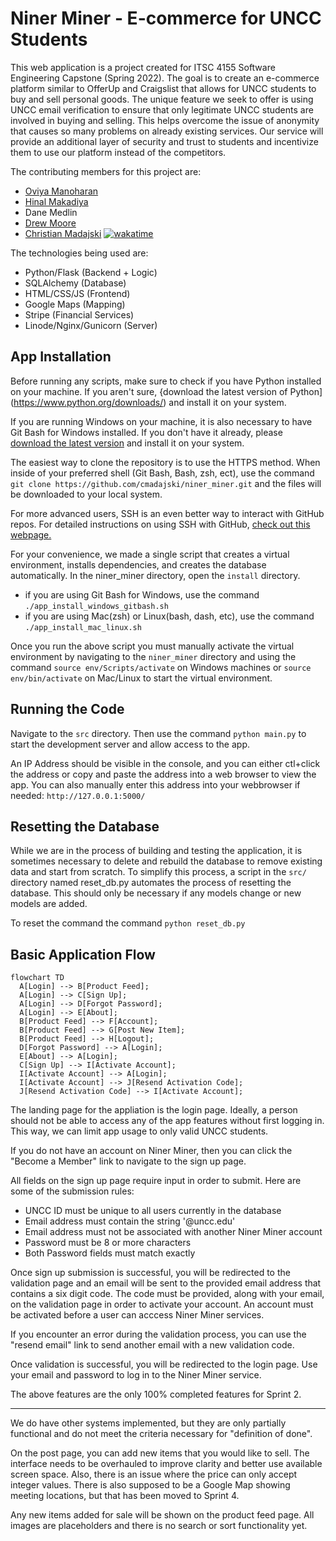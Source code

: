 # Niner Miner - E-commerce for UNCC Students

This web application is a project created for ITSC 4155 Software Engineering Capstone (Spring 2022).
The goal is to create an e-commerce platform similar to OfferUp and Craigslist that allows for UNCC
students to buy and sell personal goods. The unique feature we seek to offer is using
UNCC email verification to ensure that only legitimate UNCC students are involved in
buying and selling. This helps overcome the issue of anonymity that causes so many
problems on already existing services. Our service will provide an additional layer of
security and trust to students and incentivize them to use our platform instead of the
competitors.

The contributing members for this project are:
- [Oviya Manoharan](https://github.com/oviya23)
- [Hinal Makadiya](https://www.linkedin.com/in/hinal-makadiya-60838b207/)
- Dane Medlin
- [Drew Moore](https://github.com/drew18moore)
- [Christian Madajski](https://www.linkedin.com/in/cmadajsk/) [![wakatime](https://wakatime.com/badge/user/510092ca-a9b8-48f5-bf50-9b05005ef525/project/a5b9008a-d413-431f-92d4-80beef67c7cc.svg)](https://wakatime.com/badge/user/510092ca-a9b8-48f5-bf50-9b05005ef525/project/a5b9008a-d413-431f-92d4-80beef67c7cc)

The technologies being used are:
- Python/Flask (Backend + Logic)
- SQLAlchemy (Database)
- HTML/CSS/JS (Frontend)
- Google Maps (Mapping)
- Stripe (Financial Services)
- Linode/Nginx/Gunicorn (Server)

## App Installation

Before running any scripts, make sure to check if you have Python installed on your machine. If you aren't sure, 
{download the latest version of Python](https://www.python.org/downloads/) and install it on your system.

If you are running Windows on your machine, it is also necessary to have Git Bash for Windows installed. 
If you don't have it already, please [download the latest version](https://git-scm.com/downloads) and install it on your system.

The easiest way to clone the repository is to use the HTTPS method. When inside of your preferred shell 
(Git Bash, Bash, zsh, ect), use the command ```git clone https://github.com/cmadajski/niner_miner.git``` 
and the files will be downloaded to your local system.

For more advanced users, SSH is an even better way to interact with GitHub repos. For detailed instructions 
on using SSH with GitHub, [check out this webpage.](https://docs.github.com/en/authentication/connecting-to-github-with-ssh)

For your convenience, we made a single script that creates a virtual environment, installs dependencies, 
and creates the database automatically. In the niner_miner directory, open the ```install``` directory. 
- if you are using Git Bash for Windows, use the command ```./app_install_windows_gitbash.sh```
- if you are using Mac(zsh) or Linux(bash, dash, etc), use the command ```./app_install_mac_linux.sh```

Once you run the above script you must manually activate the virtual environment by navigating to the ```niner_miner``` directory and using the command ```source env/Scripts/activate``` on Windows machines or ```source env/bin/activate``` on Mac/Linux to start the virtual environment.

## Running the Code
Navigate to the ```src``` directory. Then use the command ```python main.py``` to start
the development server and allow access to the app.

An IP Address should be visible in the console, and you can either ctl+click the address
or copy and paste the address into a web browser to view the app. You can also manually
enter this address into your webbrowser if needed: ```http://127.0.0.1:5000/```

## Resetting the Database
While we are in the process of building and testing the application, it is sometimes necessary to delete and 
rebuild the database to remove existing data and start from scratch. To simplify this process, a script in the
```src/``` directory named reset_db.py automates the process of resetting the database. This should only be necessary if any models change or new models are added.

To reset the command the command ```python reset_db.py```

## Basic Application Flow

```mermaid
flowchart TD
  A[Login] --> B[Product Feed];
  A[Login] --> C[Sign Up];
  A[Login] --> D[Forgot Password];
  A[Login] --> E[About];
  B[Product Feed] --> F[Account];
  B[Product Feed] --> G[Post New Item];
  B[Product Feed] --> H[Logout];
  D[Forgot Password] --> A[Login];
  E[About] --> A[Login];
  C[Sign Up] --> I[Activate Account];
  I[Activate Account] --> A[Login];
  I[Activate Account] --> J[Resend Activation Code];
  J[Resend Activation Code] --> I[Activate Account];
```

The landing page for the appliation is the login page. Ideally, a person should not be able to access any of the app features without first logging in. This way, we can limit app usage to only valid UNCC students.

If you do not have an account on Niner Miner, then you can click the "Become a Member" link to navigate to the sign up page.

All fields on the sign up page require input in order to submit. Here are some of the submission rules:
- UNCC ID must be unique to all users currently in the database
- Email address must contain the string '@uncc.edu'
- Email address must not be associated with another Niner Miner account
- Password must be 8 or more characters
- Both Password fields must match exactly

Once sign up submission is successful, you will be redirected to the validation page and an email will be sent to the provided email address that contains a six digit code. The code must be provided, along with your email, on the validation page in order to activate your account. An account must be activated before a user can acccess Niner Miner services.

If you encounter an error during the validation process, you can use the "resend email" link to send another email with a new validation code.

Once validation is successful, you will be redirected to the login page. Use your email and password to log in to the Niner Miner service.

The above features are the only 100% completed features for Sprint 2.

--------------------------------------------------------------------------------------------------------------------

We do have other systems implemented, but they are only partially functional and do not meet the criteria necessary for "definition of done".

On the post page, you can add new items that you would like to sell. The interface needs to be overhauled to improve clarity and better use available screen space. Also, there is an issue where the price can only accept integer values. There is also supposed to be a Google Map showing meeting locations, but that has been moved to Sprint 4.

Any new items added for sale will be shown on the product feed page. All images are placeholders and there is no search or sort functionality yet.
